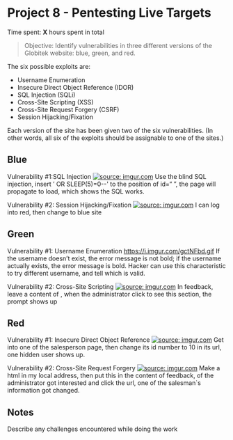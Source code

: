 # Project 8 - Pentesting Live Targets

Time spent: **X** hours spent in total

> Objective: Identify vulnerabilities in three different versions of the Globitek website: blue, green, and red.

The six possible exploits are:
* Username Enumeration
* Insecure Direct Object Reference (IDOR)
* SQL Injection (SQLi)
* Cross-Site Scripting (XSS)
* Cross-Site Request Forgery (CSRF)
* Session Hijacking/Fixation

Each version of the site has been given two of the six vulnerabilities. (In other words, all six of the exploits should be assignable to one of the sites.)

## Blue

Vulnerability #1:SQL Injection <a href="https://imgur.com/iiJ0Mu8"><img src="https://i.imgur.com/iiJ0Mu8.gif" title="source: imgur.com" /></a>
Use the blind SQL injection, insert ’ OR SLEEP(5)=0--' to the position of id=“ ”, the page will propagate to load, which shows
the SQL works.


Vulnerability #2: Session Hijacking/Fixation  <a href="https://imgur.com/iAqB50k"><img src="https://i.imgur.com/iAqB50k.gif" title="source: imgur.com" /></a>
I can log into red, then change to blue site


## Green

Vulnerability #1: Username Enumeration
https://i.imgur.com/gctNFbd.gif
If the username doesn’t exist, the error message is not bold;
if the username actually exists, the error message is bold.
Hacker can use this characteristic to try different username, and tell which is valid.

Vulnerability #2: Cross-Site Scripting <a href="https://imgur.com/toqKM7C"><img src="https://i.imgur.com/toqKM7C.gif" title="source: imgur.com" /></a>
In feedback, leave a content of <script>alert('Mallory found the XSS!');</script>, when the administrator click to see this section,
the prompt shows up


## Red

Vulnerability #1:  Insecure Direct Object Reference <a href="https://imgur.com/rJwKI1G"><img src="https://i.imgur.com/rJwKI1G.gif" title="source: imgur.com" /></a>
Get into one of the salesperson page, then change its id number to 10 in its url, one hidden user shows up.

Vulnerability #2: Cross-Site Request Forgery <a href="https://imgur.com/uVTs2bd"><img src="https://i.imgur.com/uVTs2bd.gif" title="source: imgur.com" /></a>
Make a html in my local address, then put this in the content of feedback, of the administrator got interested and click the url,
one of the salesman`s information got changed.



## Notes

Describe any challenges encountered while doing the work

